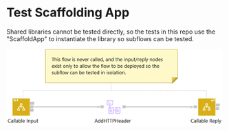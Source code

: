 # Test Scaffolding App

Shared libraries cannot be tested directly, so the tests in this repo
use the "ScaffoldApp" to instantiate the library so subflows can be tested.

![scaffolding app picture](/files/scaffolding-flow.png)

